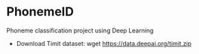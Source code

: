 # PhonemeID
Phoneme classification project using Deep Learning

- Download Timit dataset:
wget https://data.deepai.org/timit.zip 
